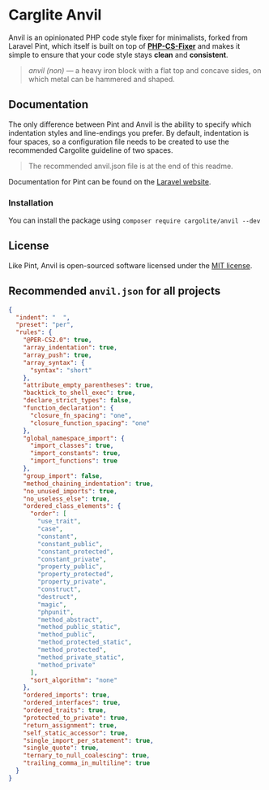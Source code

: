 # Carglite Anvil

Anvil is an opinionated PHP code style fixer for minimalists, forked from Laravel Pint, which itself is built on top of **[PHP-CS-Fixer](https://github.com/FriendsOfPHP/PHP-CS-Fixer)** and makes it simple to ensure that your code style stays **clean** and **consistent**.

> *anvil (non)* — a heavy iron block with a flat top and concave sides, on which metal can be hammered and shaped.

## Documentation

The only difference between Pint and Anvil is the ability to specify which indentation styles and line-endings you prefer. By default, indentation is four spaces, so a configuration file needs to be created to use the recommended Cargolite guideline of two spaces.

> The recommended anvil.json file is at the end of this readme.

Documentation for Pint can be found on the [Laravel website](https://laravel.com/docs/pint).

### Installation

You can install the package using `composer require cargolite/anvil --dev`

## License

Like Pint, Anvil is open-sourced software licensed under the [MIT license](LICENSE.md).

## Recommended `anvil.json` for all projects

```json
{
  "indent": "  ",
  "preset": "per",
  "rules": {
    "@PER-CS2.0": true,
    "array_indentation": true,
    "array_push": true,
    "array_syntax": {
      "syntax": "short"
    },
    "attribute_empty_parentheses": true,
    "backtick_to_shell_exec": true,
    "declare_strict_types": false,
    "function_declaration": {
      "closure_fn_spacing": "one",
      "closure_function_spacing": "one"
    },
    "global_namespace_import": {
      "import_classes": true,
      "import_constants": true,
      "import_functions": true
    },
    "group_import": false,
    "method_chaining_indentation": true,
    "no_unused_imports": true,
    "no_useless_else": true,
    "ordered_class_elements": {
      "order": [
        "use_trait",
        "case",
        "constant",
        "constant_public",
        "constant_protected",
        "constant_private",
        "property_public",
        "property_protected",
        "property_private",
        "construct",
        "destruct",
        "magic",
        "phpunit",
        "method_abstract",
        "method_public_static",
        "method_public",
        "method_protected_static",
        "method_protected",
        "method_private_static",
        "method_private"
      ],
      "sort_algorithm": "none"
    },
    "ordered_imports": true,
    "ordered_interfaces": true,
    "ordered_traits": true,
    "protected_to_private": true,
    "return_assignment": true,
    "self_static_accessor": true,
    "single_import_per_statement": true,
    "single_quote": true,
    "ternary_to_null_coalescing": true,
    "trailing_comma_in_multiline": true
  }
}
```
